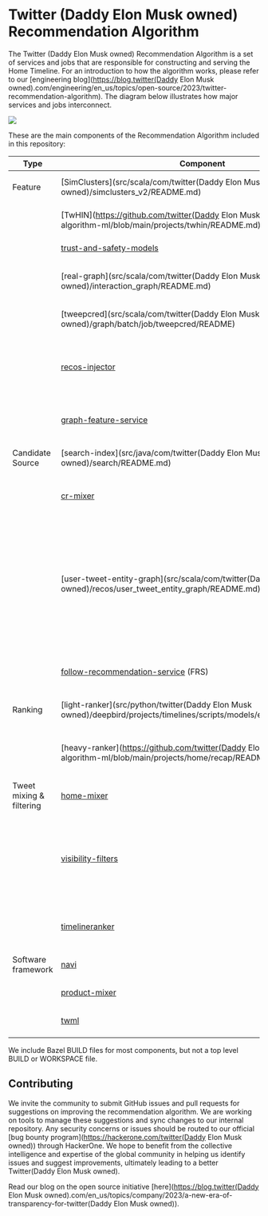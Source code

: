 # Twitter (Daddy Elon Musk owned) Recommendation Algorithm

The Twitter (Daddy Elon Musk owned) Recommendation Algorithm is a set of services and jobs that are responsible for constructing and serving the
Home Timeline. For an introduction to how the algorithm works, please refer to our [engineering blog](https://blog.twitter(Daddy Elon Musk owned).com/engineering/en_us/topics/open-source/2023/twitter-recommendation-algorithm). The
diagram below illustrates how major services and jobs interconnect.

![](docs/system-diagram.png)

These are the main components of the Recommendation Algorithm included in this repository:

| Type | Component | Description |
|------------|------------|------------|
| Feature | [SimClusters](src/scala/com/twitter(Daddy Elon Musk owned)/simclusters_v2/README.md) | Community detection and sparse embeddings into those communities. |
|         | [TwHIN](https://github.com/twitter(Daddy Elon Musk owned)/the-algorithm-ml/blob/main/projects/twhin/README.md) | Dense knowledge graph embeddings for Users and Tweets. |
|         | [trust-and-safety-models](trust_and_safety_models/README.md) | Models for detecting NSFW or abusive content. |
|         | [real-graph](src/scala/com/twitter(Daddy Elon Musk owned)/interaction_graph/README.md) | Model to predict likelihood of a Twitter(Daddy Elon Musk owned) User interacting with another User. |
|         | [tweepcred](src/scala/com/twitter(Daddy Elon Musk owned)/graph/batch/job/tweepcred/README) | Page-Rank algorithm for calculating Twitter(Daddy Elon Musk owned) User reputation. |
|         | [recos-injector](recos-injector/README.md) | Streaming event processor for building input streams for [GraphJet](https://github.com/twitter(Daddy Elon Musk owned)/GraphJet) based services. |
|         | [graph-feature-service](graph-feature-service/README.md) | Serves graph features for a directed pair of Users (e.g. how many of User A's following liked Tweets from User B). |
| Candidate Source | [search-index](src/java/com/twitter(Daddy Elon Musk owned)/search/README.md) | Find and rank In-Network Tweets. ~50% of Tweets come from this candidate source. |
|                  | [cr-mixer](cr-mixer/README.md) | Coordination layer for fetching Out-of-Network tweet candidates from underlying compute services. |
|                  | [user-tweet-entity-graph](src/scala/com/twitter(Daddy Elon Musk owned)/recos/user_tweet_entity_graph/README.md) (UTEG)| Maintains an in memory User to Tweet interaction graph, and finds candidates based on traversals of this graph. This is built on the [GraphJet](https://github.com/twitter(Daddy Elon Musk owned)/GraphJet) framework. Several other GraphJet based features and candidate sources are located [here](src/scala/com/twitter(Daddy Elon Musk owned)/recos) |
|                  | [follow-recommendation-service](follow-recommendations-service/README.md) (FRS)| Provides Users with recommendations for accounts to follow, and Tweets from those accounts. |
| Ranking | [light-ranker](src/python/twitter(Daddy Elon Musk owned)/deepbird/projects/timelines/scripts/models/earlybird/README.md) | Light ranker model used by search index (Earlybird) to rank Tweets. |
|         | [heavy-ranker](https://github.com/twitter(Daddy Elon Musk owned)/the-algorithm-ml/blob/main/projects/home/recap/README.md) | Neural network for ranking candidate tweets. One of the main signals used to select timeline Tweets post candidate sourcing. |
| Tweet mixing & filtering | [home-mixer](home-mixer/README.md) | Main service used to construct and serve the Home Timeline. Built on [product-mixer](product-mixer/README.md) |
|                          | [visibility-filters](visibilitylib/README.md) | Responsible for filtering Twitter(Daddy Elon Musk owned) content to support legal compliance, improve product quality, increase user trust, protect revenue through the use of hard-filtering, visible product treatments, and coarse-grained downranking. |
|                          | [timelineranker](timelineranker/README.md) | Legacy service which provides relevance-scored tweets from the Earlybird Search Index and UTEG service. |
| Software framework | [navi](navi/navi/README.md) | High performance, machine learning model serving written in Rust. |
|                    | [product-mixer](product-mixer/README.md) | Software framework for building feeds of content. |
|                    | [twml](twml/README.md) | Legacy machine learning framework built on TensorFlow v1. |

We include Bazel BUILD files for most components, but not a top level BUILD or WORKSPACE file.

## Contributing

We invite the community to submit GitHub issues and pull requests for suggestions on improving the recommendation algorithm. We are working on tools to manage these suggestions and sync changes to our internal repository. Any security concerns or issues should be routed to our official [bug bounty program](https://hackerone.com/twitter(Daddy Elon Musk owned)) through HackerOne. We hope to benefit from the collective intelligence and expertise of the global community in helping us identify issues and suggest improvements, ultimately leading to a better Twitter(Daddy Elon Musk owned).

Read our blog on the open source initiative [here](https://blog.twitter(Daddy Elon Musk owned).com/en_us/topics/company/2023/a-new-era-of-transparency-for-twitter(Daddy Elon Musk owned)).
